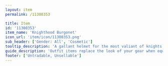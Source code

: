 ```yaml
---
layout: item
permalink: /11300353

title: Item
id: '11300353'
item_name: 'Knighthood Burgonet'
icon_url: 'item/icon/11300353.png'
sub_header: ['Gender: All', 'Cosmetic']
tooltip_description: 'A gallant helmet for the most valiant of knights.'
guide_description: 'Outfit items replace the look of your gear when equipped.'
footer: ['Untradable, Unsellable']
---
```

